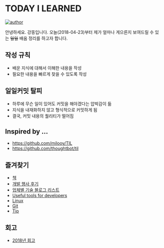 # TODAY I LEARNED
[![author](https://img.shields.io/badge/author-greatfarmer-f28da5.svg)](https://github.com/greatfarmer)

안녕하세요. 강뚱입니다. 오늘(2018-04-23)부터 제가 얼마나 게으른지 보여드릴 수 있는 ~~일일~~ 배움 정리를 하고자 합니다.

## 작성 규칙
- 배운 지식에 대해서 이해한 내용을 작성
- 필요한 내용을 빠르게 찾을 수 있도록 작성

## 일일커밋 탈피
- 하루에 무슨 일이 있어도 커밋을 해야겠다는 압박감이 듦
- 지식을 내재화하지 않고 형식적으로 커밋하게 됨
- 결국, 커밋 내용의 퀄리티가 떨어짐

## Inspired by ...
* https://github.com/milooy/TIL
* https://github.com/thoughtbot/til

## 즐겨찾기
- [책](Book/Book.md)
- [개발 행사 후기](Review/Review.md)
- [업체별 기술 블로그 리스트](Tip/Tip-EnterpriseTechBlog.md)
- [Useful tools for developers](Tip/Tip-Tools.md)
- [Linux](Linux/Linux.md)
- [Git](Git/Git.md)
- [Tip](Tip/Tip.md)

## 회고
- [2018년 회고](Review/Retrospection/Retrospection-2018.md)
